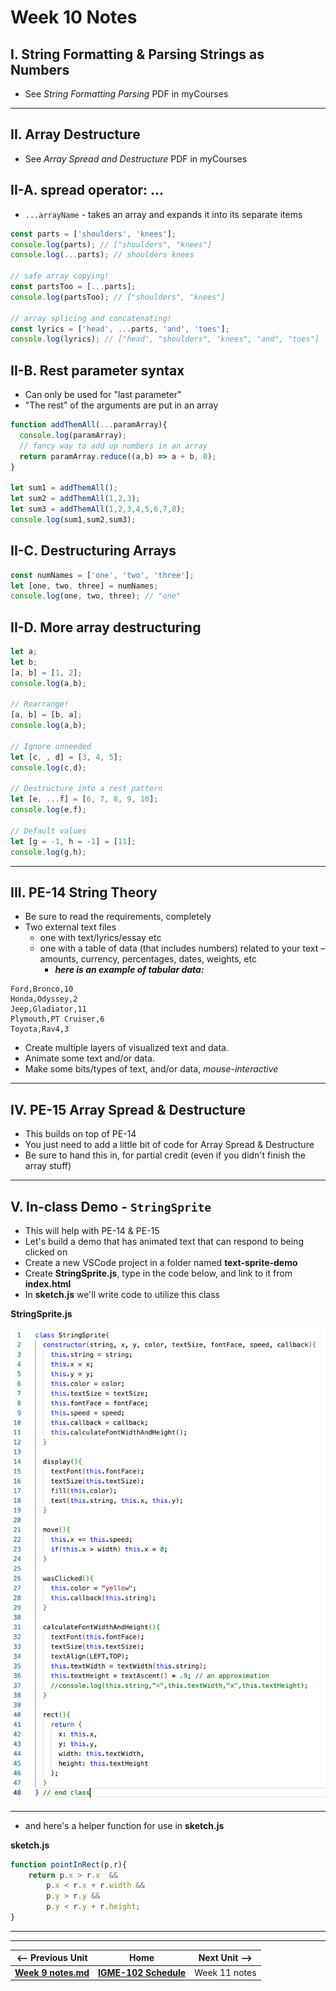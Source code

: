 # Week 10 Notes

## I. String Formatting & Parsing Strings as Numbers
- See *String Formatting Parsing* PDF in myCourses

<hr>

## II. Array Destructure
- See *Array Spread and Destructure* PDF in myCourses

## II-A. spread operator: ...
- `...arrayName` - takes an array and expands it into its separate items

```js
const parts = ['shoulders', 'knees']; 
console.log(parts); // ["shoulders", "knees"] 
console.log(...parts); // shoulders knees 

// safe array copying!
const partsToo = [...parts];
console.log(partsToo); // ["shoulders", "knees"]

// array splicing and concatenating!
const lyrics = ['head', ...parts, 'and', 'toes'];
console.log(lyrics); // ["head", "shoulders", "knees", "and", "toes"]
```

## II-B. Rest parameter syntax
- Can only be used for "last parameter"
- "The rest" of the arguments are put in an array

```js
function addThemAll(...paramArray){
  console.log(paramArray);
  // fancy way to add up numbers in an array
  return paramArray.reduce((a,b) => a + b, 0);
}

let sum1 = addThemAll();
let sum2 = addThemAll(1,2,3);
let sum3 = addThemAll(1,2,3,4,5,6,7,8);
console.log(sum1,sum2,sum3);
```

## II-C. Destructuring Arrays

```js
const numNames = ['one', 'two', 'three'];
let [one, two, three] = numNames; 
console.log(one, two, three); // "one"
```

## II-D. More array destructuring

```js
let a;
let b;
[a, b] = [1, 2];
console.log(a,b);

// Rearrange!
[a, b] = [b, a];
console.log(a,b);

// Ignore unneeded
let [c, , d] = [3, 4, 5];
console.log(c,d);

// Destructure into a rest pattern
let [e, ...f] = [6, 7, 8, 9, 10];
console.log(e,f);

// Default values
let [g = -1, h = -1] = [11];
console.log(g,h);
```

<hr>

## III. PE-14 String Theory
- Be sure to read the requirements, completely
- Two external text files
  - one with text/lyrics/essay etc
  - one with a table of data (that includes numbers) related to your text – amounts, currency, percentages, dates, weights, etc
    - ***here is an example of tabular data:***

```
Ford,Bronco,10
Honda,Odyssey,2
Jeep,Gladiator,11
Plymouth,PT Cruiser,6
Toyota,Rav4,3
```

- Create multiple layers of visualized text and data.
- Animate some text and/or data.
- Make some bits/types of text, and/or data, *mouse-interactive*

<hr>

## IV. PE-15 Array Spread & Destructure
- This builds on top of PE-14 
- You just need to add a little bit of code for Array Spread & Destructure
- Be sure to hand this in, for partial credit (even if you didn't finish the array stuff)

<hr>

## V. In-class Demo - `StringSprite`
- This will help with PE-14 & PE-15
- Let's build a demo that has animated text that can respond to being clicked on
- Create a new VSCode project in a folder named **text-sprite-demo**
- Create **StringSprite.js**, type in the code below, and link to it from **index.html**
- In **sketch.js** we'll write code to utilize this class

**StringSprite.js**

![screenshot](./_images/stringsprite.png)

<hr>

 - and here's a helper function for use in **sketch.js**

**sketch.js**

```js
function pointInRect(p,r){
	return p.x > r.x  && 
		p.x < r.x + r.width &&
		p.y > r.y && 
		p.y < r.y + r.height;
}
```

<hr><hr>

| <-- Previous Unit | Home | Next Unit -->
| --- | --- | --- 
| [**Week 9 notes.md**](09.md)     |  [**IGME-102 Schedule**](../schedule.md) | Week 11 notes
